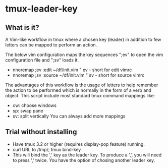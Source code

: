# tmux-leader-key

## What is it?

A Vim-like workflow in tmux where a chosen key (leader) in addition to few letters can be mapped to perform an action.

  The below vim configuration maps the key sequences ";ev" to open the vim configuration file and ";sv" loads it.
  - nnoremap ;ev :edit ~/df/init.vim<CR>      " ev - short for edit vimrc
  - nnoremap ;sv :source ~/df/init.vim<CR>    " sv - short for source vimrc
  
The advantages of this workflow is the usage of letters to help remember the action to be performed which is normally in the form of a verb and object.
This script include most standard tmux command mappings like:
  - cw: choose windows
  - sp: swap pane
  - sv: split vertically
You can always add more mappings
  
## Trial without installing
  - Have tmux 3.2 or higher (requires display-pop feature) running.
  - curl URL to /tmp/; tmux bind-key 
  - This will bind the ',' key as the leader key. To produce a ',', you will need to press ',' twice.  You have the option of chosing another leader key.
